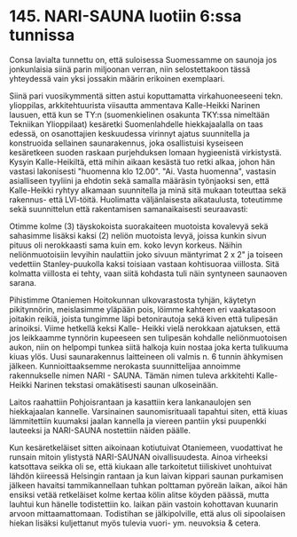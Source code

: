 


    
# 145. NARI-SAUNA luotiin 6:ssa tunnissa

Consa lavialta tunnettu on, että suloisessa Suomessamme on saunoja jos jonkunlaisia siinä parin miljoonan verran, niin 
selostettakoon tässä yhteydessä vain yksi jossakin määrin erikoinen exemplaari.

Siinä pari vuosikymmentä sitten astui koputtamatta virkahuoneeseeni tekn. ylioppilas, arkkitehtuurista viisautta ammentava 
Kalle-Heikki Narinen lausuen, että kun se TY:n (suomenkielinen osakunta TKY:ssa nimeltään Tekniikan Ylioppilaat) kesäretki 
Suomenlahdelle hiekkajaalalla on taas edessä, on osanottajien keskuudessa virinnyt ajatus suunnitella ja konstruoida sellainen 
saunarakennus, joka osallistuisi kyseiseen kesäretkeen suoden raskaan purjehduksen lomaan hygieenistä virkistystä. Kysyin 
Kalle-Heikiltä, että mihin aikaan kesästä tuo retki alkaa, johon hän vastasi lakonisesti "huomenna klo 12.00". "Ai. Vasta 
huomenna", vastasin asialliseen tyyliini ja ehdotin sekä samalla määräsin työnjaoksi sen, että Kalle-Heikki ryhtyy alkamaan 
suunnitella ja minä sitä mukaan toteuttaa sekä rakennus- että LVI-töitä. Huolimatta väljänlaisesta aikataulusta, toteutimme sekä
suunnittelun että rakentamisen samanaikaisesti seuraavasti:	

Otimme kolme (3) täyskokoista suorakaiteen muotoista kovalevyä sekä sahasimme lisäksi kaksi (2) neliön muotoista levyä, joissa 
kunkin sivun pituus oli nerokkaasti sama kuin em. koko levyn korkeus. Näihin neliönmuotoisiin levyihin naulattiin joko sivuun 
mäntyrimat 2 x 2" ja toiseen vedettiin Stanley-puukolla kaksi toisiaan vastaan kohtisuoraa viillosta. Sitä kolmatta viillosta ei 
tehty, vaan siitä kohdasta tuli näin syntyneen saunaoven sarana.

Pihistimme Otaniemen Hoitokunnan ulkovarastosta tyhjän, käytetyn pikitynnörin, meislasimme yläpään pois, löimme kahteen eri 
vaakatasoon joitakin reikiä, joista tungimme läpi betonirautoja sekä kiven että tulipesän arinoiksi. Viime hetkellä keksi Kalle-
Heikki vielä nerokkaan ajatuksen, että jos leikkaamme tynnörin kupeeseen sen tulipesän kohdalle neliönmuotoisen aukon, niin on 
helpompi tunkea siitä halkoja kuin nostaa joka kerta tulikuuma kiuas ylös. Uusi saunarakennus laitteineen oli valmis n. 6 tunnin 
ähkymisen jälkeen. Kunnioittaaksemme nerokasta suunnittelijaa annoimme rakennukselle nimen NARI - SAUNA. Tämän nimen 
tuleva arkkitehti Kalle-Heikki Narinen tekstasi omakätisesti saunan ulkoseinään.

Laitos raahattiin Pohjoisrantaan ja kasattiin kera lankanaulojen sen hiekkajaalan kannelle. Varsinainen saunomisrituaali tapahtui 
siten, että kiuas lämmitettiin kuumaksi jaalan kannella ja viereen pantiin yksi puupenkki lauteeksi ja NARI-SAUNA nostettiin 
näiden päälle.

Kun kesäretkeläiset sitten aikoinaan kotiutuivat Otaniemeen, vuodattivat he runsain mitoin ylistystä NARI-SAUNAN 
oivallisuudesta. Ainoa virheeksi katsottava seikka oli se, että kiukaan alle tarkoitetut tiiliskivet unohtuivat lähdön kiireessä 
Helsingin rantaan ja kun laivan kippari saunan purkamisen jälkeen havaitsi tammikannellaan tuhkan polttaman pyöreän laikan, 
aikoi hän ensiksi vetää retkeläiset kolme kertaa kölin alitse köyden päässä, mutta lauhtui kun hänelle todistettiin ko. laikan päin 
vastoin kohottavan kuunarin arvoon mittaamattomaan. Todistihan se jälkipolville, että alus oli sipoolaisen hiekan lisäksi 
kuljettanut myös tulevia vuori- ym. neuvoksia & cetera.
